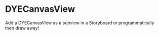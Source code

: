 # DYECanvasView

Add a DYECanvasView as a subview in a Storyboard or programmatically then draw away!

![]()
